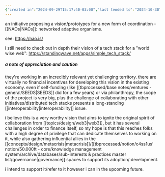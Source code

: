 ```yaml
---
{"created in":"2024-09-29T15:17:40-03:00","last tended to":"2024-10-30T18:20:25-03:00","tags":["coordination","design","socialoperatingsystems","initiative","web3","decentralizedwork","collaboration","distributedsystems","metacrisis","🌿"],"relevancescore":94,"dg-publish":true,"notestage":["🌿"],"aliases":["NAOs","NAO"],"created":"2024-09-29T15:17:40.581-03:00","updated":"2025-03-19T15:20:26.614-03:00","permalink":"/initiatives-orgs-and-communities/design/noo-nao/","dgPassFrontmatter":true}
---
```


an initiative proposing a vision/prototypes for a new form of coordination - [[NAOs\|NAOs]]: networked adaptive organisms.

see: https://nao.is/

i still need to check out in depth their vision of a tech stack for a "world wise web": https://standingwave.net/apps/simple_tech_stack/

##### a note of appreciation and caution

they're working in an incredibly relevant yet challenging territory. there are virtually no financial incentives for developing this vision in the existing economy. even if self-funding (like [[tbprocessed/base notes/ventures - general/SEEDS\|SEEDS]] did for a few years) or via philanthropy, the scope of the project is very big, plus the challenge of collaborating with other initiatives/distributed tech stacks presents a long-standing [[interoperability\|interoperability]] issue.

i believe this is a very worthy vision that aims to ignite the original spirit of collaboration from [[topics/design/web3\|web3]], but it has several challenges in order to finance itself, so my hope is that this reaches folks with a high degree of privilege that can dedicate themselves to working on it, while also gathering influential allies in the [[concepts/design/metacrisis\|metacrisis]]/[[tbprocessed/notion/c4ss1us’ notion/50.000ft - core/knowledge management system/archive/databases/sub-interests & practices master list/governance\|governance]] spaces to support its adoption/ development.

i intend to support it/refer to it however i can in the upcoming future.
